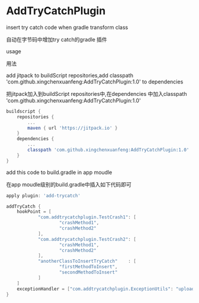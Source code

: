 # AddTryCatchPlugin


insert try catch code when gradle transform class

自动在字节码中增加try catch的gradle 插件

usage

用法

add jitpack to buildScript repositories,add classpath 'com.github.xingchenxuanfeng:AddTryCatchPlugin:1.0' to dependencies

把jitpack加入到buildScript repositories中,在dependencies 中加入classpath 'com.github.xingchenxuanfeng:AddTryCatchPlugin:1.0'

```build.gradle
buildscript {
    repositories {
        ...
        maven { url 'https://jitpack.io' }
    }
    dependencies {
        ...
        classpath 'com.github.xingchenxuanfeng:AddTryCatchPlugin:1.0'
    }
}
```

add this code to build.gradle in app moudle

在app moudle级别的build.gradle中插入如下代码即可


```build.gradle
apply plugin: 'add-trycatch'

addTryCatch {
    hookPoint = [
            "com.addtrycatchplugin.TestCrash1": [
                    "crashMethod1",
                    "crashMethod2"
            ],
            "com.addtrycatchplugin.TestCrash2": [
                    "crashMethod1",
                    "crashMethod2"
            ],
            "anotherClassToInsertTryCatch"    : [
                    "firstMethodToInsert",
                    "secondMethodToInsert"
            ]
    ]
    exceptionHandler = ["com.addtrycatchplugin.ExceptionUtils": "uploadCatchedException"]
}
```
